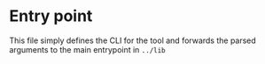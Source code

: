 # Entry point

This file simply defines the CLI for the tool and forwards the parsed
arguments to the main entrypoint in `../lib`
